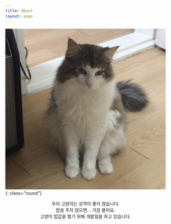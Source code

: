```yaml
---
title: About
layout: page
---
```

![winter](/assets/images/about_winter.jpg){: class="round"}

<p style="text-align: center;">
	우리 고양이는 성격이 좋지 않습니다.<br />
	밥을 주지 않으면... 가끔 물어요.<br />
	고양이 밥값을 벌기 위해 개발일을 하고 있습니다.
</p>

<div class="social-links" style="text-align: center">
    <a class="link" data-title="github.com/kimsungyoo" href="https://github.com/kimsungyoo" target="_blank">
        <svg class="icon icon-github"><use xlink:href="#icon-github"></use></svg>
    </a>
    <a class="link" data-title="ksy1480@gmail.com" href="mailto:ksy1480@gmail.com">
        <svg class="icon icon-mail"><use xlink:href="#icon-mail"></use></svg>
    </a>
</div>
